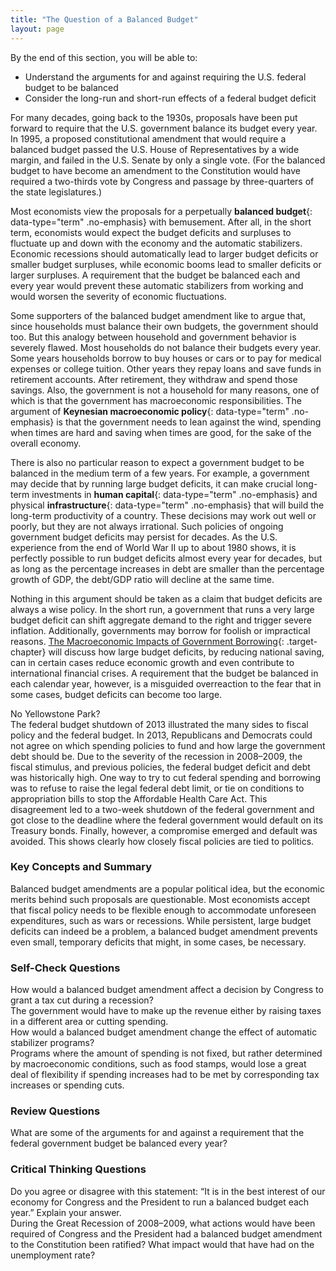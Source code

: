 ```yaml
---
title: "The Question of a Balanced Budget"
layout: page
---
```



<div data-type="abstract" markdown="1">
By the end of this section, you will be able to:

* Understand the arguments for and against requiring the U.S. federal budget to be balanced
* Consider the long-run and short-run effects of a federal budget deficit

</div>

For many decades, going back to the 1930s, proposals have been put forward to require that the U.S. government balance its budget every year. In 1995, a proposed constitutional amendment that would require a balanced budget passed the U.S. House of Representatives by a wide margin, and failed in the U.S. Senate by only a single vote. (For the balanced budget to have become an amendment to the Constitution would have required a two-thirds vote by Congress and passage by three-quarters of the state legislatures.)

Most economists view the proposals for a perpetually **balanced budget**{: data-type="term" .no-emphasis} with bemusement. After all, in the short term, economists would expect the budget deficits and surpluses to fluctuate up and down with the economy and the automatic stabilizers. Economic recessions should automatically lead to larger budget deficits or smaller budget surpluses, while economic booms lead to smaller deficits or larger surpluses. A requirement that the budget be balanced each and every year would prevent these automatic stabilizers from working and would worsen the severity of economic fluctuations.

Some supporters of the balanced budget amendment like to argue that, since households must balance their own budgets, the government should too. But this analogy between household and government behavior is severely flawed. Most households do not balance their budgets every year. Some years households borrow to buy houses or cars or to pay for medical expenses or college tuition. Other years they repay loans and save funds in retirement accounts. After retirement, they withdraw and spend those savings. Also, the government is not a household for many reasons, one of which is that the government has macroeconomic responsibilities. The argument of **Keynesian macroeconomic policy**{: data-type="term" .no-emphasis} is that the government needs to lean against the wind, spending when times are hard and saving when times are good, for the sake of the overall economy.

There is also no particular reason to expect a government budget to be balanced in the medium term of a few years. For example, a government may decide that by running large budget deficits, it can make crucial long-term investments in **human capital**{: data-type="term" .no-emphasis} and physical **infrastructure**{: data-type="term" .no-emphasis} that will build the long-term productivity of a country. These decisions may work out well or poorly, but they are not always irrational. Such policies of ongoing government budget deficits may persist for decades. As the U.S. experience from the end of World War II up to about 1980 shows, it is perfectly possible to run budget deficits almost every year for decades, but as long as the percentage increases in debt are smaller than the percentage growth of GDP, the debt/GDP ratio will decline at the same time.

Nothing in this argument should be taken as a claim that budget deficits are always a wise policy. In the short run, a government that runs a very large budget deficit can shift aggregate demand to the right and trigger severe inflation. Additionally, governments may borrow for foolish or impractical reasons. [The Macroeconomic Impacts of Government Borrowing](/m48800){: .target-chapter} will discuss how large budget deficits, by reducing national saving, can in certain cases reduce economic growth and even contribute to international financial crises. A requirement that the budget be balanced in each calendar year, however, is a misguided overreaction to the fear that in some cases, budget deficits can become too large.

<div data-type="note" class="economics bringhome" markdown="1">
<div data-type="title">
No Yellowstone Park?
</div>
The federal budget shutdown of 2013 illustrated the many sides to fiscal policy and the federal budget. In 2013, Republicans and Democrats could not agree on which spending policies to fund and how large the government debt should be. Due to the severity of the recession in 2008–2009, the fiscal stimulus, and previous policies, the federal budget deficit and debt was historically high. One way to try to cut federal spending and borrowing was to refuse to raise the legal federal debt limit, or tie on conditions to appropriation bills to stop the Affordable Health Care Act. This disagreement led to a two-week shutdown of the federal government and got close to the deadline where the federal government would default on its Treasury bonds. Finally, however, a compromise emerged and default was avoided. This shows clearly how closely fiscal policies are tied to politics.

</div>

### Key Concepts and Summary

Balanced budget amendments are a popular political idea, but the economic merits behind such proposals are questionable. Most economists accept that fiscal policy needs to be flexible enough to accommodate unforeseen expenditures, such as wars or recessions. While persistent, large budget deficits can indeed be a problem, a balanced budget amendment prevents even small, temporary deficits that might, in some cases, be necessary.

### Self-Check Questions

<div data-type="exercise">
<div data-type="problem" markdown="1">
How would a balanced budget amendment affect a decision by Congress to grant a tax cut during a recession?

</div>
<div data-type="solution" markdown="1">
The government would have to make up the revenue either by raising taxes in a different area or cutting spending.

</div>
</div>

<div data-type="exercise">
<div data-type="problem" markdown="1">
How would a balanced budget amendment change the effect of automatic stabilizer programs?

</div>
<div data-type="solution" markdown="1">
Programs where the amount of spending is not fixed, but rather determined by macroeconomic conditions, such as food stamps, would lose a great deal of flexibility if spending increases had to be met by corresponding tax increases or spending cuts.

</div>
</div>

### Review Questions

<div data-type="exercise">
<div data-type="problem" markdown="1">
What are some of the arguments for and against a requirement that the federal government budget be balanced every year?

</div>
</div>

### Critical Thinking Questions

<div data-type="exercise">
<div data-type="problem" markdown="1">
Do you agree or disagree with this statement: “It is in the best interest of our economy for Congress and the President to run a balanced budget each year.” Explain your answer.

</div>
</div>

<div data-type="exercise">
<div data-type="problem" markdown="1">
During the Great Recession of 2008–2009, what actions would have been required of Congress and the President had a balanced budget amendment to the Constitution been ratified? What impact would that have had on the unemployment rate?

</div>
</div>

